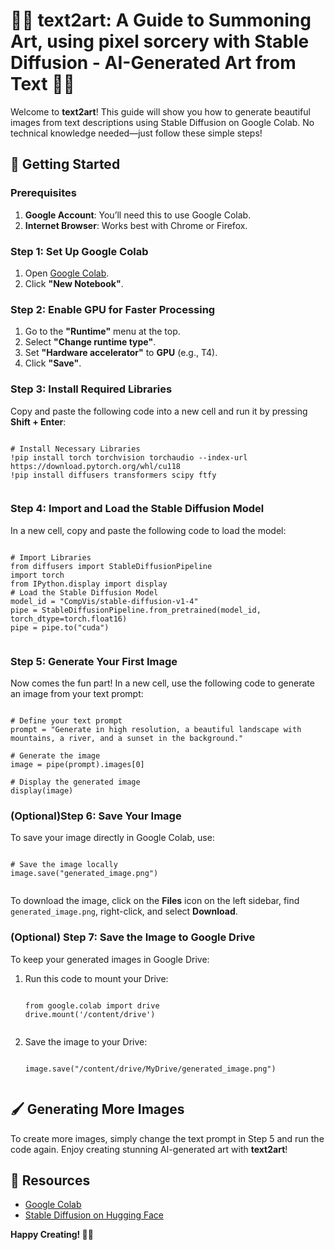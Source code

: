 <!DOCTYPE html>
<html lang="en">
<head>
    <meta charset="UTF-8">
    
</head>
<body>
    <h1>🧙‍♂️ text2art: A Guide to Summoning Art, using pixel sorcery with Stable Diffusion - AI-Generated Art from Text 🧙‍♂️ </h1>
    <p>Welcome to <strong>text2art</strong>! This guide will show you how to generate beautiful images from text descriptions using Stable Diffusion on Google Colab. No technical knowledge needed—just follow these simple steps!</p>

  <h2>🚀 Getting Started</h2>

   <h3>Prerequisites</h3>
    <ol>
        <li><strong>Google Account</strong>: You’ll need this to use Google Colab.</li>
        <li><strong>Internet Browser</strong>: Works best with Chrome or Firefox.</li>
    </ol>

  <h3>Step 1: Set Up Google Colab</h3>
    <ol>
        <li>Open <a href="https://colab.research.google.com/">Google Colab</a>.</li>
        <li>Click <strong>"New Notebook"</strong>.</li>
    </ol>

   <h3>Step 2: Enable GPU for Faster Processing</h3>
    <ol>
        <li>Go to the <strong>"Runtime"</strong> menu at the top.</li>
        <li>Select <strong>"Change runtime type"</strong>.</li>
        <li>Set <strong>"Hardware accelerator"</strong> to <strong>GPU</strong> (e.g., T4).</li>
        <li>Click <strong>"Save"</strong>.</li>
    </ol>
    
  <h3>Step 3: Install Required Libraries</h3>
    <p>Copy and paste the following code into a new cell and run it by pressing <strong>Shift + Enter</strong>:</p>
    <pre><code class="language-bash">
# Install Necessary Libraries
!pip install torch torchvision torchaudio --index-url https://download.pytorch.org/whl/cu118
!pip install diffusers transformers scipy ftfy
    </code></pre>
    <h3>Step 4: Import and Load the Stable Diffusion Model</h3>
    <p>In a new cell, copy and paste the following code to load the model:</p>
    <pre><code class="language-python">
# Import Libraries
from diffusers import StableDiffusionPipeline
import torch
from IPython.display import display
# Load the Stable Diffusion Model
model_id = "CompVis/stable-diffusion-v1-4"
pipe = StableDiffusionPipeline.from_pretrained(model_id, torch_dtype=torch.float16)
pipe = pipe.to("cuda")
    </code></pre>
    
  <h3>Step 5: Generate Your First Image</h3>
  <p>Now comes the fun part! In a new cell, use the following code to generate an image from your text prompt:</p>
 
<pre><code class="language-python">
# Define your text prompt
prompt = "Generate in high resolution, a beautiful landscape with mountains, a river, and a sunset in the background."

# Generate the image
image = pipe(prompt).images[0]

# Display the generated image
display(image)
</code></pre>

  <h3>(Optional)Step 6: Save Your Image</h3>
    <p>To save your image directly in Google Colab, use:</p>
    <pre><code class="language-python">
# Save the image locally
image.save("generated_image.png")
    </code></pre>
    <p>To download the image, click on the <strong>Files</strong> icon on the left sidebar, find <code>generated_image.png</code>, right-click, and select <strong>Download</strong>.</p>

   <h3>(Optional) Step 7: Save the Image to Google Drive</h3>
    <p>To keep your generated images in Google Drive:</p>
    <ol>
        <li>Run this code to mount your Drive:</li>
        <pre><code class="language-python">
from google.colab import drive
drive.mount('/content/drive')
        </code></pre>
        <li>Save the image to your Drive:</li>
        <pre><code class="language-python">
image.save("/content/drive/MyDrive/generated_image.png")
        </code></pre>
    </ol>

   <h2>🖌️ Generating More Images</h2>
    <p>To create more images, simply change the text prompt in Step 5 and run the code again. Enjoy creating stunning AI-generated art with <strong>text2art</strong>!</p>

  <h2>🔗 Resources</h2>
    <ul>
        <li><a href="https://colab.research.google.com/">Google Colab</a></li>
        <li><a href="https://huggingface.co/CompVis/stable-diffusion-v1-4">Stable Diffusion on Hugging Face</a></li>
    </ul>

  <p><strong>Happy Creating! 🎨✨</strong></p>
</body>
</html>
